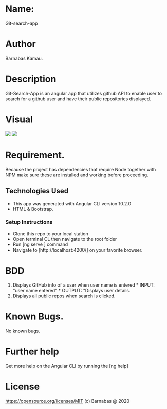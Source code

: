 # Name:
Git-search-app

# Author

Barnabas Kamau.

# Description

Git-Search-App is an angular app that utilizes github API to enable user to search for a github user and have their public repositories displayed.

# Visual
<image src = './assets/Screenshot from 2020-11-16 12-00-58.png'>

<image src = './assets/Screenshot from 2020-11-16 12-01-08.png'>

# Requirement.
Because the project has dependencies that require Node together with NPM make sure these are installed and working before proceeding.

## Technologies Used
* This app was generated with Angular CLI version 10.2.0
* HTML & Bootstrap.

### Setup Instructions
* Clone this repo to your local station
* Open terminal CL then navigate to the root folder
* Run [ng serve ]  command
* Navigate to [http://localhost:4200/] on your favorite browser.

# BDD
1. Displays GitHub info of a user when user name is entered
         * INPUT: "user name entered"
         * OUTPUT: "Displays user details.
2. Displays all public repos when search is clicked.

# Known Bugs.
No known bugs.

# Further help
Get more help on the Angular CLI by running the [ng help] 
 # License
https://opensource.org/licenses/MIT (c) Barnabas @ 2020
